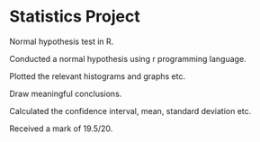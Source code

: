# Statistics Project
Normal hypothesis test in R.

Conducted a normal hypothesis using r programming language. 

Plotted the relevant histograms and graphs etc. 

Draw meaningful conclusions. 

Calculated the confidence interval, mean, standard deviation etc.

Received a mark of 19.5/20. 

